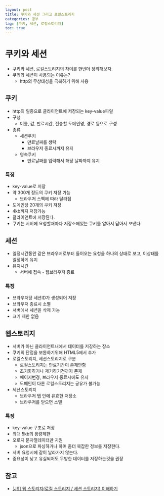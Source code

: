 ```yaml
---
layout: post
title: 쿠키와 세션 그리고 로컬스토리지
categories: 공부
tag: [쿠키, 세션, 로컬스토리지]
toc: true
---
```


# 쿠키와 세션

- 쿠키와 세션, 로컬스토리지의 차이를 한번더 정리해보자.
- 쿠키와 세션이 사용되는 이유는?
    - http의 무상태성을 극복하기 위해 사용

## 쿠키

- http의 일종으로 클라이언트에 저장되는 key-value파일
- 구성
    - 이름, 값, 만료시간, 전송할 도메인명, 경로 등으로 구성
- 종류
    - 세션쿠키
        - 만료날짜를 생략
        - 브라우저 종료시까지 유지
    - 영속쿠키
        - 만료날짜를 입력해서 해당 날짜까지 유지

### 특징

- key-value로 저장
- 약 300개 정도의 쿠키 저장 가능
    - 브라우저 스펙에 따라 달라짐
- 도메인당 20개의 쿠키 저장
- 4kb까지 저장가능
- 클라이언트에 저장된다.
- 쿠키는 서버에 요청할때마다 저장소에있는 쿠키를 알아서 담아서 보낸다.


## 세션

- 일정시간동안 같은 브라우저로부터 들어오는 요청을 하나의 상태로 보고, 이상태를 일정하게 유지
- 유지시간
    - 서버에 접속 - 웹브라우저 종료

### 특징

- 브라우저당 세션ID가 생성되어 저장
- 브라우저 종료시 소멸
- 서버에서 세션을 삭제 가능
- 크기 제한 없음

## 웹스토리지

- 서버가 아닌 클라이언트내에서 데이터를 저장하는 장소
- 쿠키의 단점을 보완하기위해 HTML5에서 추가
- 로컬스토리지, 세션스토리지로 구분
    - 로컬스토리지는 만료기간이 존재안함
    - 초기화하거나 제거하기전까지 존재
    - 페이지변경, 브라우저 종료시에도 유지
    - 도메인이 다른 로컬스토리지는 공유가 불가능
- 세션스토리지
    - 브라우저 탭 안에 유효한 저장소
    - 브라우저를 닫으면 소멸

### 특징

- key-value 구조로 저장
- 최대 5kb의 용량제한
- 오로지 문자열데이터만 지원
    - json으로 파싱하거나 하여 좀더 복잡한 정보를 저장한다.
- 서버 요청시에 같이 날라가지 않는다.
- 중요성이 낮고 유실되어도 무방한 데이터를 저장하는것을 권장



## 참고

- [[JS] 웹 스토리지(로컬 스토리지 / 세션 스토리지) 이해하기](<https://adjh54.tistory.com/56#1)%20%EC%9B%B9%20%EC%8A%A4%ED%86%A0%EB%A6%AC%EC%A7%80(Web%20Storage)%EB%9E%80%20%EB%AC%B4%EC%97%87%EC%9D%B8%EA%B0%80%3F-1>)